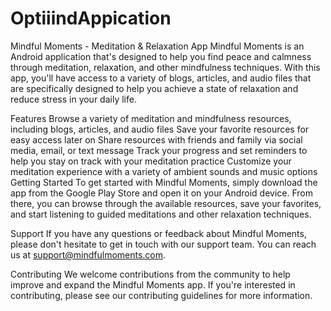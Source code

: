 # OptiiindAppication

Mindful Moments - Meditation & Relaxation App
Mindful Moments is an Android application that's designed to help you find peace and calmness through meditation, relaxation, and other mindfulness techniques. With this app, you'll have access to a variety of blogs, articles, and audio files that are specifically designed to help you achieve a state of relaxation and reduce stress in your daily life.

Features
Browse a variety of meditation and mindfulness resources, including blogs, articles, and audio files
Save your favorite resources for easy access later on
Share resources with friends and family via social media, email, or text message
Track your progress and set reminders to help you stay on track with your meditation practice
Customize your meditation experience with a variety of ambient sounds and music options
Getting Started
To get started with Mindful Moments, simply download the app from the Google Play Store and open it on your Android device. From there, you can browse through the available resources, save your favorites, and start listening to guided meditations and other relaxation techniques.

Support
If you have any questions or feedback about Mindful Moments, please don't hesitate to get in touch with our support team. You can reach us at support@mindfulmoments.com.

Contributing
We welcome contributions from the community to help improve and expand the Mindful Moments app. If you're interested in contributing, please see our contributing guidelines for more information.
